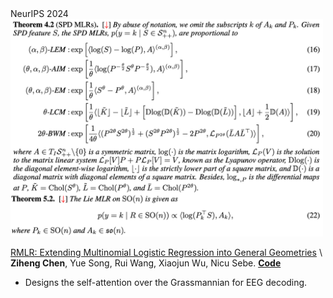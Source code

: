 <div class='paper-box'><div class='paper-box-image'><div><div class="badge">NeurIPS 2024</div><img src='images/paper_images/NeurIPS24-RMLR.png' alt="sym" width="500"></div></div>
<div class='paper-box-text' markdown="1">

[RMLR: Extending Multinomial Logistic Regression into General Geometries](http://arxiv.org/abs/2409.19433) \\
**Ziheng Chen**, Yue Song, Rui Wang, Xiaojun Wu, Nicu Sebe. [**Code**](https://github.com/GitZH-Chen/RMLR) <strong><span class='show_paper_citations' data='4FA6C0AAAAAJ:qjMakFHDy7sC'></span></strong>

- Designs the self-attention over the Grassmannian for EEG decoding.

</div>
</div>